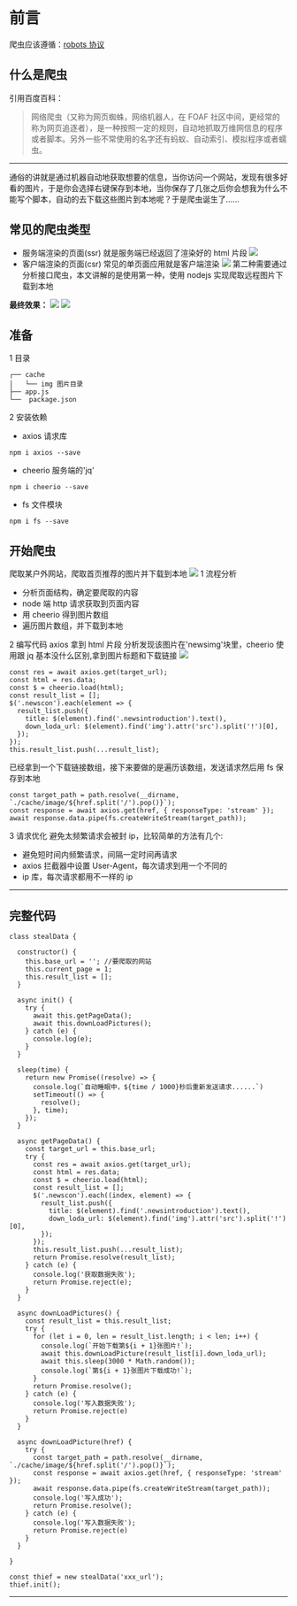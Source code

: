 # 前言

爬虫应该遵循：[robots 协议](https://baike.baidu.com/item/robots%E5%8D%8F%E8%AE%AE/2483797?fr=aladdin)

## 什么是爬虫

引用百度百科：

> 网络爬虫（又称为网页蜘蛛，网络机器人，在 FOAF 社区中间，更经常的称为网页追逐者），是一种按照一定的规则，自动地抓取万维网信息的程序或者脚本。另外一些不常使用的名字还有蚂蚁、自动索引、模拟程序或者蠕虫。

---

通俗的讲就是通过机器自动地获取想要的信息，当你访问一个网站，发现有很多好看的图片，于是你会选择右键保存到本地，当你保存了几张之后你会想我为什么不能写个脚本，自动的去下载这些图片到本地呢？于是爬虫诞生了......

## 常见的爬虫类型

- 服务端渲染的页面(ssr)
  就是服务端已经返回了渲染好的 html 片段
![](https://upload-images.jianshu.io/upload_images/10390288-8e2e60674809faf5.png?imageMogr2/auto-orient/strip%7CimageView2/2/w/1240)
- 客户端渲染的页面(csr)
  常见的单页面应用就是客户端渲染
![](https://upload-images.jianshu.io/upload_images/10390288-cc8a71d59b36164c.png?imageMogr2/auto-orient/strip%7CimageView2/2/w/1240)
第二种需要通过分析接口爬虫，本文讲解的是使用第一种，使用 nodejs 实现爬取远程图片下载到本地

**最终效果：**
![](https://upload-images.jianshu.io/upload_images/10390288-b666d6e13ad9c8a5.png?imageMogr2/auto-orient/strip%7CimageView2/2/w/1240)
![](https://upload-images.jianshu.io/upload_images/10390288-ce9d169f034cccbf.png?imageMogr2/auto-orient/strip%7CimageView2/2/w/1240)


## 准备

1 目录

```base
┌── cache
│   └── img 图片目录
├── app.js
└──  package.json
```

2 安装依赖

- axios 请求库

```base
npm i axios --save
```

- cheerio 服务端的'jq'

```base
npm i cheerio --save
```

- fs 文件模块

```base
npm i fs --save
```

## 开始爬虫

爬取某户外网站，爬取首页推荐的图片并下载到本地
![](https://upload-images.jianshu.io/upload_images/10390288-6481b7b3bc8d8078.png?imageMogr2/auto-orient/strip%7CimageView2/2/w/1240)
1 流程分析
- 分析页面结构，确定要爬取的内容
- node 端 http 请求获取到页面内容
- 用 cheerio 得到图片数组
- 遍历图片数组，并下载到本地

2 编写代码
axios 拿到 html 片段
分析发现该图片在'newsimg'块里，cheerio 使用跟 jq 基本没什么区别,拿到图片标题和下载链接
![](https://upload-images.jianshu.io/upload_images/10390288-bf603dbda388e2c1.png?imageMogr2/auto-orient/strip%7CimageView2/2/w/1240)
```base
const res = await axios.get(target_url);
const html = res.data;
const $ = cheerio.load(html);
const result_list = [];
$('.newscon').each(element => {
  result_list.push({
    title: $(element).find('.newsintroduction').text(),
    down_loda_url: $(element).find('img').attr('src').split('!')[0],
  });
});
this.result_list.push(...result_list);
```

已经拿到一个下载链接数组，接下来要做的是遍历该数组，发送请求然后用 fs 保存到本地

```base
const target_path = path.resolve(__dirname, `./cache/image/${href.split('/').pop()}`);
const response = await axios.get(href, { responseType: 'stream' });
await response.data.pipe(fs.createWriteStream(target_path));
```

3 请求优化
避免太频繁请求会被封 ip，比较简单的方法有几个:

- 避免短时间内频繁请求，间隔一定时间再请求
- axios 拦截器中设置 User-Agent，每次请求到用一个不同的
- ip 库，每次请求都用不一样的 ip

---

## 完整代码

```base
class stealData {

  constructor() {
    this.base_url = ''; //要爬取的网站
    this.current_page = 1;
    this.result_list = [];
  }

  async init() {
    try {
      await this.getPageData();
      await this.downLoadPictures();
    } catch (e) {
      console.log(e);
    }
  }

  sleep(time) {
    return new Promise((resolve) => {
      console.log(`自动睡眠中，${time / 1000}秒后重新发送请求......`)
      setTimeout(() => {
        resolve();
      }, time);
    });
  }

  async getPageData() {
    const target_url = this.base_url;
    try {
      const res = await axios.get(target_url);
      const html = res.data;
      const $ = cheerio.load(html);
      const result_list = [];
      $('.newscon').each((index, element) => {
        result_list.push({
          title: $(element).find('.newsintroduction').text(),
          down_loda_url: $(element).find('img').attr('src').split('!')[0],
        });
      });
      this.result_list.push(...result_list);
      return Promise.resolve(result_list);
    } catch (e) {
      console.log('获取数据失败');
      return Promise.reject(e);
    }
  }

  async downLoadPictures() {
    const result_list = this.result_list;
    try {
      for (let i = 0, len = result_list.length; i < len; i++) {
        console.log(`开始下载第${i + 1}张图片!`);
        await this.downLoadPicture(result_list[i].down_loda_url);
        await this.sleep(3000 * Math.random());
        console.log(`第${i + 1}张图片下载成功!`);
      }
      return Promise.resolve();
    } catch (e) {
      console.log('写入数据失败');
      return Promise.reject(e)
    }
  }

  async downLoadPicture(href) {
    try {
      const target_path = path.resolve(__dirname, `./cache/image/${href.split('/').pop()}`);
      const response = await axios.get(href, { responseType: 'stream' });
      await response.data.pipe(fs.createWriteStream(target_path));
      console.log('写入成功');
      return Promise.resolve();
    } catch (e) {
      console.log('写入数据失败');
      return Promise.reject(e)
    }
  }

}

const thief = new stealData('xxx_url');
thief.init();
```
---
